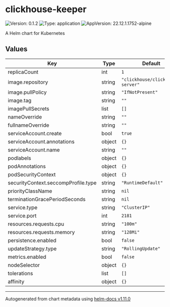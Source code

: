 # clickhouse-keeper

![Version: 0.1.2](https://img.shields.io/badge/Version-0.1.2-informational?style=flat-square) ![Type: application](https://img.shields.io/badge/Type-application-informational?style=flat-square) ![AppVersion: 22.12.1.1752-alpine](https://img.shields.io/badge/AppVersion-22.12.1.1752--alpine-informational?style=flat-square)

A Helm chart for Kubernetes

## Values

| Key | Type | Default | Description |
|-----|------|---------|-------------|
| replicaCount | int | `1` |  |
| image.repository | string | `"clickhouse/clickhouse-server"` |  |
| image.pullPolicy | string | `"IfNotPresent"` |  |
| image.tag | string | `""` |  |
| imagePullSecrets | list | `[]` |  |
| nameOverride | string | `""` |  |
| fullnameOverride | string | `""` |  |
| serviceAccount.create | bool | `true` |  |
| serviceAccount.annotations | object | `{}` |  |
| serviceAccount.name | string | `""` |  |
| podlabels | object | `{}` |  |
| podAnnotations | object | `{}` |  |
| podSecurityContext | object | `{}` |  |
| securityContext.seccompProfile.type | string | `"RuntimeDefault"` |  |
| priorityClassName | string | `nil` |  |
| terminationGracePeriodSeconds | string | `nil` |  |
| service.type | string | `"ClusterIP"` |  |
| service.port | int | `2181` |  |
| resources.requests.cpu | string | `"100m"` |  |
| resources.requests.memory | string | `"128Mi"` |  |
| persistence.enabled | bool | `false` |  |
| updateStrategy.type | string | `"RollingUpdate"` |  |
| metrics.enabled | bool | `false` |  |
| nodeSelector | object | `{}` |  |
| tolerations | list | `[]` |  |
| affinity | object | `{}` |  |

----------------------------------------------
Autogenerated from chart metadata using [helm-docs v1.11.0](https://github.com/norwoodj/helm-docs/releases/v1.11.0)
